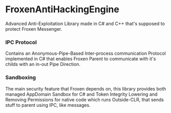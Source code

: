 # FroxenAntiHackingEngine
Advanced Anti-Exploitation Library made in C# and C++ that's supposed to protect Froxen Messenger.

### IPC Protocol
Contains an Anonymous-Pipe-Based Inter-process communication Protocol implemented in C# that enables Froxen Parent to communicate with it's childs with an in-out Pipe Direction.

### Sandboxing
The main security feature that Froxen depends on, this library provides both managed AppDomain Sandbox for C# and Token Integrity Lowering and Removing Permissions for native code which runs Outside-CLR, that sends stuff to parent using IPC, like messages.
